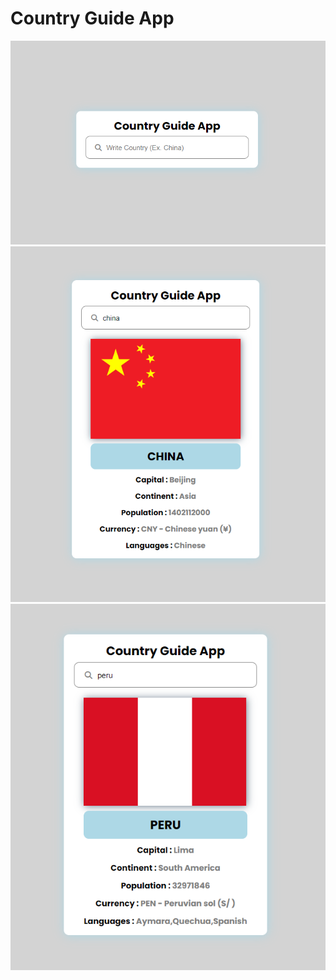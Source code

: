# Country Guide App

<img src="./images/Design_001.png">
<img src="./images/Design_002.png">
<img src="./images/Design_003.png">
